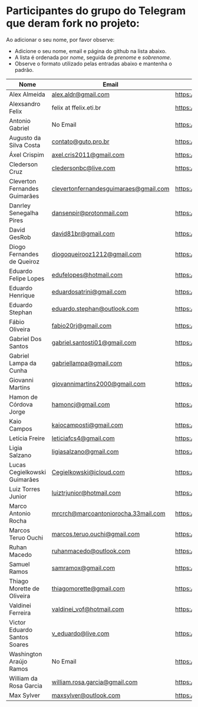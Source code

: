 ﻿# Participantes do grupo do Telegram que deram fork no projeto:

Ao adicionar o seu nome, por favor observe:

* Adicione o seu nome, email e página do github na lista abaixo.
* A lista é ordenada por *nome*, seguida de *prenome* e *sobrenome*.
* Observe o formato utilizado pelas entradas abaixo e mantenha o padrão.

| Nome                          | Email                                 | Github Page                         |
| ----------------------------- | ------------------------------------- | ----------------------------------- |
| Alex Almeida                  | alex.aldr@gmail.com                   | https://github.com/alexaldr         |
| Alexsandro Felix              | felix at ffelix.eti.br                | https://github.com/asfelix          |
| Antonio Gabriel               | No Email                              | https://github.com/presstart        |
| Augusto da Silva Costa        | contato@guto.pro.br                   | https://github.com/gutocosta        |
| Áxel Crispim                  | axel.cris2011@gmail.com               | https://github.com/ZartRock         |
| Clederson Cruz                | cledersonbc@live.com                  | https://github.com/Cledersonbc      |
| Cleverton Fernandes Guimarães | clevertonfernandesguimaraes@gmail.com | https://github.com/cfguimaraes      |
| Danrley Senegalha Pires       | dansenpir@protonmail.com              | https://github.com/dansenpir        |
| David GesRob                  | david81br@gmail.com                   | https://github.com/david81brs       |
| Diogo Fernandes de Queiroz    | diogoqueirooz1212@gmail.com           | https://github.com/Diogo-Queiroz    |
| Eduardo Felipe Lopes          | edufelopes@hotmail.com                | https://github.com/raikon55         |
| Eduardo Henrique              | eduardosatrini@gmail.com              | https://github.com/satrini          |
| Eduardo Stephan               | eduardo.stephan@outlook.com           | https://github.com/edustephan       |
| Fábio Oliveira                | fabio20rj@gmail.com                   | https://github.com/ffabiorj         |
| Gabriel Dos Santos            | gabriel.santosti01@gmail.com          | https://github.com/GabrielDS        |
| Gabriel Lampa da Cunha	| gabriellampa@gmail.com		| https://github.com/icaroraci/	      |
| Giovanni Martins              | giovannimartins2000@gmail.com         | https://github.com/GiovanniSM20     |
| Hamon de Córdova Jorge        | hamoncj@gmail.com                     | https://github.com/hamonCordova     |
| Kaio Campos                   | kaiocamposti@gmail.com                | https://github.com/kaiocampos       |
| Letícia Freire                | leticiafcs4@gmail.com                 | https://github.com/leticia-freire   |
| Ligia Salzano                 | ligiasalzano@gmail.com                | https://github.com/ligiasalzano     |
| Lucas Cegielkowski Guimarães  | Cegielkowski@icloud.com               | https://github.com/Cegielkowski     |
| Luiz Torres Junior            | luiztrjunior@hotmail.com              | https://github.com/luiztorresjr     |
| Marco Antonio Rocha           | mrcrch@marcoantoniorocha.33mail.com   | https://github.com/mrcrch           |
| Marcos Teruo Ouchi            | marcos.teruo.ouchi@gmail.com          | https://github.com/nixware          |
| Ruhan Macedo                  | ruhanmacedo@outlook.com               | https://github.com/ruhanmacedo      |
| Samuel Ramos                  | samramox@gmail.com                    | https://github.com/samuelramox      |
| Thiago Morette de Oliveira    | thiagomorette@gmail.com               | https://github.com/Morette          |
| Valdinei Ferreira             | valdinei_vof@hotmail.com              | https://github.com/valdinei11       |
| Victor Eduardo Santos Soares  | v_eduardo@live.com                    | https://github.com/veduardo93       |
| Washington Araújo Ramos       | No Email                              | https://github.com/WashingtonARamos |
| William da Rosa Garcia        | william.rosa.garcia@gmail.com         | https://github.com/phewill          |
| Max Sylver                    | maxsylver@outlook.com                 | https://github.com/MaxTgr           |

